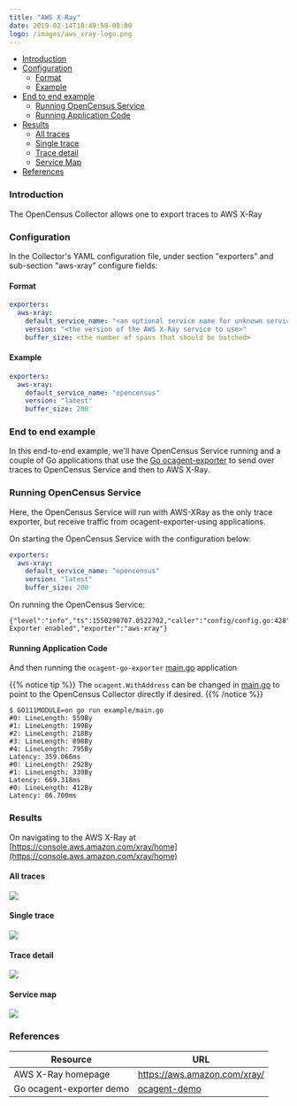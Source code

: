 ```yaml
---
title: "AWS X-Ray"
date: 2019-02-14T18:49:58-08:00
logo: /images/aws_xray-logo.png
---
```


- [Introduction](#introduction)
- [Configuration](#configuration)
    - [Format](#format)
    - [Example](#example)
- [End to end example](#end-to-end-example)
    - [Running OpenCensus Service](#running-opencensus-service)
    - [Running Application Code](#running-application-code)
- [Results](#results)
    - [All traces](#all-traces)
    - [Single trace](#single-trace)
    - [Trace detail](#trace-detail)
    - [Service Map](#service-map)
- [References](#references)


### Introduction
The OpenCensus Collector allows one to export traces to AWS X-Ray

### Configuration

In the Collector's YAML configuration file, under section "exporters" and sub-section "aws-xray" configure fields: 

#### Format

```yaml
exporters:
  aws-xray:
    default_service_name: "<an optional service name for unknown service names>"
    version: "<the version of the AWS X-Ray service to use>"
    buffer_size: <the number of spans that should be batched>
```

#### Example

```yaml
exporters:
  aws-xray:
    default_service_name: "opencensus"
    version: "latest"
    buffer_size: 200
```

### End to end example

In this end-to-end example, we'll have OpenCensus Service running and a couple of Go applications
that use the [Go ocagent-exporter](/exporters/supported-exporters/go/ocagent)
to send over traces to OpenCensus Service and then to AWS X-Ray.

### Running OpenCensus Service

Here, the OpenCensus Service will run with AWS-XRay as the only trace exporter, but receive traffic from ocagent-exporter-using applications.

On starting the OpenCensus Service with the configuration below:

```yaml
exporters:
  aws-xray:
    default_service_name: "opencensus"
    version: "latest"
    buffer_size: 200
```

On running the OpenCensus Service:

```shell
{"level":"info","ts":1550290707.0522702,"caller":"config/config.go:428","msg":"Trace Exporter enabled","exporter":"aws-xray"}
```

#### Running Application Code

And then running the `ocagent-go-exporter` [main.go](/exporters/supported-exporters/go/ocagent/#end-to-end-example) application

{{% notice tip %}}
The `ocagent.WithAddress` can be changed in [main.go](/exporters/supported-exporters/go/ocagent/#end-to-end-example) to point to the OpenCensus Collector directly if desired.
{{% /notice %}}

```shell
$ GO111MODULE=on go run example/main.go
#0: LineLength: 559By
#1: LineLength: 199By
#2: LineLength: 218By
#3: LineLength: 898By
#4: LineLength: 795By
Latency: 359.066ms
#0: LineLength: 292By
#1: LineLength: 339By
Latency: 669.318ms
#0: LineLength: 412By
Latency: 86.700ms
```

### Results

On navigating to the AWS X-Ray at [https://console.aws.amazon.com/xray/home](https://console.aws.amazon.com/xray/home)

####  All traces
![](/images/ocagent-exporter-aws_xray-all-traces.png)

#### Single trace
![](/images/ocagent-exporter-aws_xray-single-trace.png)

#### Trace detail
![](/images/ocagent-exporter-aws_xray-trace-detail.png)

#### Service map
![](/images/ocagent-exporter-aws_xray-service_map.png)

### References

Resource|URL
---|---
AWS X-Ray homepage|https://aws.amazon.com/xray/
Go ocagent-exporter demo|[ocagent-demo](/exporters/supported-exporters/go/ocagent/#end-to-end-example)
